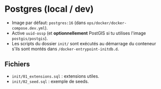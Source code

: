 # Postgres (local / dev)
- Image par défaut: `postgres:16` (dans `ops/docker/docker-compose.dev.yml`).
- Active `uuid-ossp` (et **optionnellement** PostGIS si tu utilises l'image `postgis/postgis`).
- Les scripts du dossier `init/` sont exécutés au démarrage du conteneur s'ils sont montés dans `/docker-entrypoint-initdb.d`.

## Fichiers
- `init/01_extensions.sql` : extensions utiles.
- `init/02_seed.sql` : exemple de seeds.


